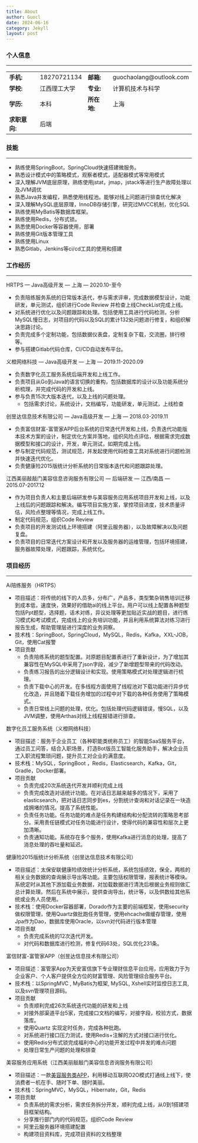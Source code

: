 ```yaml
---
title: About
author: Guocl
date: 2024-06-16
category: Jekyll
layout: post
---
```



### 个人信息
---
<table style="border-collapse: collapse; width: 100%;">
    <tr>
        <td style="border: none;"><strong>手机:</strong></td>
        <td style="border: none;">18270721134</td>
        <td style="border: none;"><strong>邮箱:</strong></td>
        <td style="border: none;">guochaolang@outlook.com</td>
    </tr>
    <tr>
        <td style="border: none;"><strong>学校:</strong></td>
        <td style="border: none;">江西理工大学</td>
        <td style="border: none;"><strong>专业:</strong></td>
        <td style="border: none;">计算机技术与科学</td>
    </tr>
    <tr>
        <td style="border: none;"><strong>学历:</strong></td>
        <td style="border: none;">本科</td>
        <td style="border: none;"><strong>所在地:</strong></td>
        <td style="border: none;">上海</td>
    </tr>
    <tr>
        <td style="border: none;"><strong>求职意向:</strong></td>
        <td style="border: none;">后端</td>
        <td style="border: none;"></td>
        <td style="border: none;"></td>
    </tr>
</table>

### 技能
---
- 熟练使用SpringBoot，SpringCloud快速搭建微服务。
- 熟悉设计模式中的策略模式，观察者模式，适配器模式等常用模式
- 深入理解JVM底层原理，熟练使用jstat，jmap，jstack等进行生产故障处理以及JVM调优
- 熟悉Java并发编程，熟悉使用线程池。能够对线上问题进行排查优化解决
- 深入理解MySQL底层原理，InnoDB存储引擎，研究过MVCC机制，优化SQL
- 熟练使用MyBatis等数据库框架。
- 熟练使用Redis，分布式锁。
- 熟悉使用Docker等容器使用，部署
- 熟练使用Git版本管理工具
- 熟练使用Linux
- 熟悉Gitlab，Jenkins等ci/cd工具的使用和搭建

### 工作经历
---
HRTPS —  Java高级开发 —  上海  —  2020.10-至今
- 负责陪练服务系统的日常版本迭代，参与需求评审，完成数据模型设计，功能研发，单元测试，组织进行Code Review 并检查上线CheckList完成上线。
- 对系统进行优化以及问题跟踪和处理。包括使用工具进行代码检测，分析MySQL慢日志，对项目的代码以及SQL的累计132处问题进行修复，和组织解决思路讨论。
- 负责完成多个定制功能，包括数据仪表盘，定制复杂下载，交流圈，排行榜等。
- 参与搭建Gitlab代码仓库，CI/CD自动发布平台。

义橙网络科技 —  Java高级开发 —  上海  —  2019.11-2020.09
- 负责数字化员工服务系统后端开发和上线工作。
- 负责项目从Go到Java的语言切换的重构，包括数据库的设计以及功能系统分析梳理，并完成代码的开发和上线。
- 参与负责15次大版本迭代，以及上线的问题处理。
  - 包括需求讨论，系统设计，文档编写，功能研发，单元测试，上线检查

创昱达信息技术有限公司 —  Java高级开发 —  上海  —  2018.03-2019.11
- 负责富信财富-富管家APP后台系统的日常迭代开发和上线，负责迭代功能版本技术方案的设计，制定优化方案并落地，组织风险点评估，根据需求完成数据模型和接口的设计，开发，单元测试，如期完成上线。
- 参与制定代码规范，测试规范，并发起使用代码检查工具对系统进行问题检测并快速迭代优化。
- 负责健康险2015版统计分析系统的日常版本迭代和问题跟踪处理。

江西美丽敲敲门美容信息咨询服务有限公司 —  后端研发 —  江西/南昌  —  2015.07-2017.12
- 作为项目负责人和主要后端研发参与美容服务应用系统项目开发和上线，以及上线后的问题跟踪和解决。编写项目实施方案，掌控项目进度，技术质量评估，风险点整理等情况，完成上线工作。
- 制定代码规范，组织Code Review
- 负责项目的开发测试线上环境搭建（阿里云服务器），以及故障解决以及问题复盘。
- 负责项目的日常迭代方案设计和开发以及服务器的运维管理，包括环境搭建，服务器故障处理，问题跟踪，系统优化。

### 项目经历
---
Ai陪练服务（HRTPS）
- 项目描述：将传统的线下的人员多，分布广，产品多，类型繁杂销售培训迁移到成本低，速度快，效果好的借助ai的线上平台。用户可以线上配置各种题型包括Ppt题型，选择题，话术对练，异议处理等更加贴近实战的题目，进行练习模式和考试模式，完成线上的业务培训功能，并且利用系统算法对练习进行报告生成，帮助管理层进行深度的业务洞察。
- 技术栈：SpringBoot，SpringCloud，MySQL，Redis，Kafka，XXL-JOB，Git，使用Cat报警
- 项目贡献
    - 负责陪练系统的题型配置。对原题目配置表进行了重新设计，为了增加其兼容性在MySQL中采用了json字段，减少了新增题型带来的代码改动。
    - 负责练习报告的出分逻辑设计和实现。使用策略模式对处理逻辑进行梳理。
    - 负责下载中心的开发。在多线程方面使用了线程池对下载功能进行异步优化改造，并且随着下载任务增加的过程中对下载的各种任务使用了策略模式。
    - 负责日常线上问题的处理，优化。包括处理代码逻辑错误，慢SQL，以及JVM调整，使用Arthas对线上线程报错进行排查。

数字化员工服务系统（义橙网络科技）
- 项目描述：服务于企业员工（各种职能类统称员工）的智能SaaS服务平台，通过员工问答，结合入职场景，打造Bot版员工智能化服务助手，解决企业员工入职流程繁琐问题，提升员工对企业的满意度。
- 技术栈：MySQL，SpringBoot ，Redis，Elasticsearch，Kafka，Git，Gradle，Docker部署。
- 项目贡献
  - 负责完成20次系统迭代开发并顺利完成上线
  - 负责完成改造对话统计功能。在对话日志越来越多的情况下，采用了elasticsearch，把对话日志同步到es，分割统计查询和对话记录在一块造成拥堵的情况。提高了系统性能。
  - 负责任务功能。任务功能的难点是任务构建结构和分配流转的策略思考部分。采用责任链模式对任务功能进行设计，使得代码的兼容性和层次上更加清晰。
  - 负责通知功能。系统存在多个服务，使用Kafka进行消息的处理，提高了消息处理的吞吐量和延迟。
    
健康险2015版统计分析系统（创昱达信息技术有限公司）
  - 项目描述：太保安联健康险绩效统计分析系统，系统包括绩效，保全，两核的相关业务数据的查询展示导出等功能。主要包括权限管理，报表统计等模块。系统定时从其他下游加载业务数据，对加载数据进行清洗后根据业务规则做汇总计算处理。然后在系统中展示，提供查询导出，统计等，以及供数给其他系统或业务人员使用。
  - 技术栈：使用Docker容器部署，Dorado作为主要的前端框架，使用security做权限管理，使用Quartz做批跑任务管理，使用ehcache做缓存管理，使用Jpa作为Dao，数据库使用Oracle，以svn对代码进行版本管理
  - 项目贡献
    - 负责完成系统的12次迭代开发。
    - 对代码和数据库进行检测，修复代码63处，SQL优化231条。
      
  富信财富-富管家APP（创昱达信息技术有限公司）
  - 项目描述：富管家App为天安富信旗下专业理财信息平台应用，应用致力于为企业客户、个人客户提供全方位的财富管理、风险管理综合服务平台。
  - 技术栈：以SpringMVC , MyBatis为框架, MySQL, Xshell实时监控日志工具, 以及svn管理项目源码。
  - 项目贡献
    - 负责顺利完成26次系统迭代功能的研发和上线
    - 对接外部渠道平台5家，完成接口文档的编写，对接字段，校验方式，数据落库。
    - 使用Quartz 实现定时任务，完成各种批跑。
    - 对系统进行接口压力测试，使用Redis+注解的方式对接口进行优化。
    - 使用Redis分布式锁完成福利中心的功能开发过程中并发的难点问题
    - 处理日常生产问题的处理和排查
      
  美容服务应用系统（江西美丽敲敲门美容信息咨询服务有限公司）
  - 项目描述：一款[美容服务类APP](https://baike.baidu.com/item/%E7%BE%8E%E4%B8%BD%E6%95%B2%E6%95%B2%E9%97%A8/22048281?fr=aladdin)，利用移动互联网O2O模式打通线上线下，使消费者一机在手、随时下单、随时美丽。
  - 技术栈：SpringMVC，MySQL，Hibernate，Git，Redis
  - 项目贡献
    - 负责系统的需求分析，需求任务拆分开发，顺利完成上线，从0到1搭建项目框架结构。
    - 分享推行部门内的代码规范，组织Code Review
    - 阿里云服务器环境搭建配置
    - 构建项目资料库，完成项目资料的文档整理